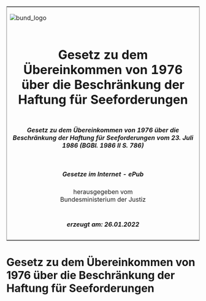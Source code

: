 <span id="DECKBLATT.html"></span>

<table border="0" frame="border" width="100%">

<tr valign="top">

<td align="left">

![bund\_logo](BfJ_2021_Web_de_de.gif)

</td>

<td align="right">

 

</td>

</tr>

<tr align="center" valign="middle">

<td colspan="2">

# Gesetz zu dem Übereinkommen von 1976 über die Beschränkung der Haftung für Seeforderungen

</td>

</tr>

<tr align="center" valign="middle">

<td colspan="2">

##### Gesetz zu dem Übereinkommen von 1976 über die Beschränkung der Haftung für Seeforderungen vom 23. Juli 1986 (BGBl. 1986 II S. 786)

</td>

</tr>

<tr align="center" valign="middle">

<td colspan="2">

  
  

##### Gesetze im Internet - ePub  
  
herausgegeben vom  
Bundesministerium der Justiz

</td>

</tr>

<tr align="center" valign="bottom">

<td colspan="2">

  
  

##### erzeugt am: 26.01.2022

</td>

</tr>

</table>

<span id="BJNR207860986.html"></span>

# Gesetz zu dem Übereinkommen von 1976 über die Beschränkung der Haftung für Seeforderungen
